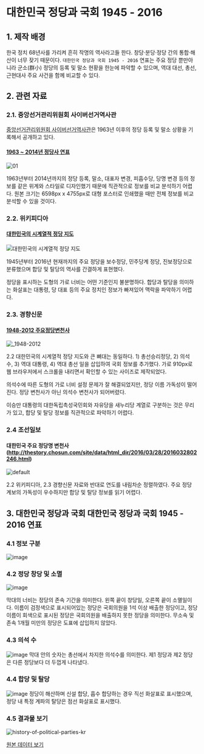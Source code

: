 # 대한민국 정당과 국회 1945 - 2016

## 1. 제작 배경
한국 정치 68년사를 가리켜 흔히 작명의 역사라고들 한다. 창당·분당·정당 간의 통합·해산이 너무 잦기 때문이다. `대한민국 정당과 국회 1945 - 2016` 연표는 주요 정당 뿐만아니라 군소(群小) 정당의 등록 및 말소 현황을 한눈에 파악할 수 있으며,  역대 대선, 총선, 근현대사 주요 사건을 함께 비교할 수 있다.
## 2. 관련 자료 
### 2.1. 중앙선거관리위원회 사이버선거역사관
[중앙선거관리위원회 사이버선거역사관](http://theme.archives.go.kr/next/rule/sub3_04.do)은 1963년 이후의 정당 등록 및 말소 상황을 기록해서 공개하고 있다.

#### [1963 ~ 2014년 정당사 연표](http://museum.nec.go.kr/images/vote/map.jpg)
![01](https://cloud.githubusercontent.com/assets/10662388/16893339/a86f75e8-4b6f-11e6-9bd7-e63a64c60a33.png)

1963년부터 2014년까지의 정당 등록, 말소, 대표자 변경, 피흡수당, 당명 변경 등의 정보를 같은 위계와 스타일로 디자인했기 때문에 직관적으로 정보를 비교 분석하기 어렵다. 원본 크기는 6598px x 4755px로 대형 포스터로 인쇄했을 때만 전체 정보를 비교 분석할 수 있을 것이다.

### 2.2. 위키피디아
#### [대한민국의 시계열적 정당 지도](https://ko.wikipedia.org/wiki/%EB%8C%80%ED%95%9C%EB%AF%BC%EA%B5%AD%EC%9D%98_%EB%AF%BC%EC%A3%BC%EB%8B%B9%EA%B3%84_%EC%A0%95%EB%8B%B9#/media/File:Political_parties_of_south_korea.svg)
![대한민국의 시계열적 정당 지도](https://upload.wikimedia.org/wikipedia/commons/thumb/e/e3/Political_parties_of_south_korea.svg/900px-Political_parties_of_south_korea.svg.png)

1945년부터 2016년 현재까지의 주요 정당을 보수정당, 민주당계 정당, 진보정당으로 분류했으며 합당 및 탈당의 역사를 간결하게 표현했다. 

정당을 표시하는 도형의 가로 너비는 어떤 기준인지 불분명하다. 합당과 탈당을 의미하는 화살표는 대통령, 당 대표 등의 주요 정치인 정보가 빠져있어 맥락을 파악하기 어렵다.

### 2.3. 경향신문
#### [1948-2012 주요정당변천사](http://www.khan.co.kr/election/choice2012/news/infographic.html)

![_1948-2012](https://cloud.githubusercontent.com/assets/10662388/16893821/a3868e04-4b7e-11e6-9e64-9c20ba5ba1f0.png)

2.2 대한민국의 시계열적 정당 지도와 큰 뼈대는 동일하다. 1) 총선승리정당, 2) 의석 수, 3) 역대 대통령, 4) 역대 총선 일을 삽입하여 국회 정보를 추가했다. 가로 910px로 웹 브라우저에서 스크롤을 내리면서 확인할 수 있는 사이즈로 제작되었다. 

의석수에 따른 도형의 가로 너비 설정 문제가 잘 해결되었지만, 정당 이름 가독성이 떨어진다. 정당 변천사가 아닌 의석수 변천사가 되어버렸다. 

이승만 대통령의 대한독립촉성국민회와 자유당을 새누리당 계열로 구분하는 것은 무리가 있고, 합당 및 탈당 정보를 직관적으로 파악하기 어렵다. 

### 2.4 조선일보
#### 대한민국 주요 정당명 변천사(http://thestory.chosun.com/site/data/html_dir/2016/03/28/2016032802246.html)
![default](https://cloud.githubusercontent.com/assets/10662388/16893822/adb14db0-4b7e-11e6-967a-532b78d235bf.jpg)

2.2 위키피디아, 2.3 경향신문 자료와 반대로 연도를 내림차순 정렬하였다. 주요 정당 계보의 가독성이 우수하지만 합당 및 탈당 정보를 읽기 어렵다.

## 3. 대한민국 정당과 국회 대한민국 정당과 국회 1945 - 2016 연표
### 4.1 정보 구분
![image](https://cloud.githubusercontent.com/assets/10662388/16893715/8ebcb85c-4b7b-11e6-8340-ac4fb074d62e.png)


### 4.2 정당 창당 및 소멸
![image](https://cloud.githubusercontent.com/assets/10662388/16893642/7c9ef83a-4b79-11e6-88f4-a42af4fc19e7.png)

막대의 너비는 정당의 존속 기간을 의미한다. 왼쪽 끝이 창당일, 오른쪽 끝이 소멸일이다. 이름이 검정색으로 표시되어있는 정당은 국회의원을 1석 이상 배출한 정당이고, 정당 이름이 회색으로 표시된 정당은 국회의원을 배출하지 못한 정당을 의미한다. 무소속 및 존속 1개월 미만의 정당은 도표에 삽입하지 않았다. 

### 4.3 의석 수
![image](https://cloud.githubusercontent.com/assets/10662388/16893660/3a939efe-4b7a-11e6-9fff-4851b1d8467b.png)
막대  안의 숫자는 총선에서 차지한 의석수를 의미한다. 제1 정당과 제2 정당은 다른 정당보다 더 두껍게 나타냈다.

### 4.4 합당 및 탈당
![image](https://cloud.githubusercontent.com/assets/10662388/16893805/253704a2-4b7e-11e6-969d-601d43bce1cd.png)
정당이 해산하며 신설 합당, 흡수 합당하는 경우 직선 화살표로 표시했으며, 정당 내 특정 계파의 탈당은 점선 화살표로 표시했다.

### 4.5 결과물 보기
![history-of-political-parties-kr](https://cloud.githubusercontent.com/assets/10662388/16893429/998f3768-4b72-11e6-9db3-72d24f6bc6d6.jpg)
	
[원본 데이터 보기](https://docs.google.com/spreadsheets/d/1oOpRwU4IlL6gyMxMq8kw_dl2LDBsT9o0bssZW5cXs00/edit#gid=0)


	
